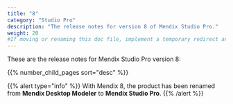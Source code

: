 ```yaml
---
title: "8"
category: "Studio Pro"
description: "The release notes for version 8 of Mendix Studio Pro."
weight: 20
#If moving or renaming this doc file, implement a temporary redirect and let the respective team know they should update the URL in the product. See Mapping to Products for more details.
---
```


These are the release notes for Mendix Studio Pro version 8:

{{% number_child_pages sort="desc" %}}

{{% alert type="info" %}}
With Mendix 8, the product has been renamed from **Mendix Desktop Modeler** to **Mendix Studio Pro**.
{{% /alert %}}